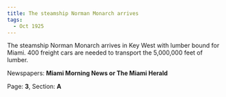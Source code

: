 ```yaml
---  
title: The steamship Norman Monarch arrives  
tags:  
  - Oct 1925  
---  
```

  
The steamship Norman Monarch arrives in Key West with lumber bound for Miami. 400 freight cars are needed to transport the 5,000,000 feet of lumber.  
  
Newspapers: **Miami Morning News or The Miami Herald**  
  
Page: **3**, Section: **A** 
